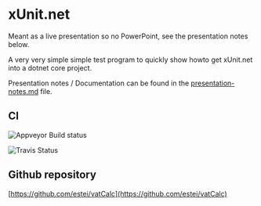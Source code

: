 # xUnit.net

Meant as a live presentation so no PowerPoint, see the presentation notes below.

A very very simple simple test program to quickly show howto get xUnit.net into a dotnet core project. 

Presentation notes / Documentation  can be found in the [presentation-notes.md](presentation-notes.md) file.

## CI

![Appveyor Build status](https://ci.appveyor.com/api/projects/status/h3d69tktnud64q4d/branch/master?svg=true)

![Travis Status](https://travis-ci.org/estei/vatCalc.svg?branch=master)

## Github repository

[https://github.com/estei/vatCalc](https://github.com/estei/vatCalc)